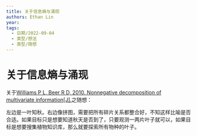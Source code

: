 ```yaml
---
title: 关于信息熵与涌现
authors: Ethan Lin
year:
tags:
  - 日期/2022-09-04 
  - 类型/想法 
  - 类型/随想 
---
```



# 关于信息熵与涌现







关于[Williams P L, Beer R D, 2010. Nonnegative decomposition of multivariate information[J].](zotero://select/library/items/RJ6JNRLM)之随想：

左边是一叶知秋。右边像拼图，需要把所有碎片关系都整合好，不知这样比喻是否合适。如果目标只是想要知道秋天是否到了，只要观测一两片叶子就可以，如果目标是想要搜集植物知识库，那么就要探索所有物种的叶子。